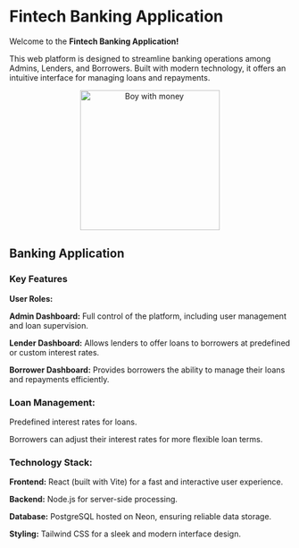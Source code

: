 <h1>Fintech Banking Application</h1>

Welcome to the <strong>Fintech Banking Application!</strong>

This web platform is designed to streamline banking operations among Admins, Lenders, and Borrowers. 
Built with modern technology, it offers an intuitive interface for managing loans and repayments.

<p align="center">
  <img src="assets/bankingimage.png" alt="Boy with money" width="250">
</p>

<h2>Banking Application</h2>

<h3>Key Features</h3>
<strong><p>User Roles:</p></strong>
<p><strong>Admin Dashboard:</strong> Full control of the platform, including user management and loan supervision.</p>
<p><strong>Lender Dashboard:</strong> Allows lenders to offer loans to borrowers at predefined or custom interest rates.</p>
<p><strong>Borrower Dashboard:</strong> Provides borrowers the ability to manage their loans and repayments efficiently.</p>

<h3>Loan Management:</h3>
<p>Predefined interest rates for loans.</p>
<p>Borrowers can adjust their interest rates for more flexible loan terms.</p>

<h3>Technology Stack:</h3>
<p><strong>Frontend:</strong> React (built with Vite) for a fast and interactive user experience.</p>
<p><strong>Backend:</strong> Node.js for server-side processing.</p>
<p><strong>Database:</strong> PostgreSQL hosted on Neon, ensuring reliable data storage.</p>
<p><strong>Styling:</strong> Tailwind CSS for a sleek and modern interface design.</p>

